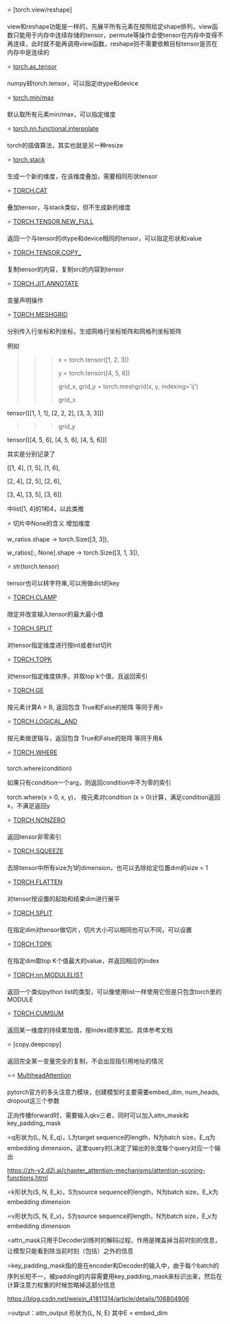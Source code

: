 ⭐ [torch.view/reshape]

view和reshape功能是一样的，先展平所有元素在按照给定shape排列，view函数只能用于内存中连续存储的tensor，permute等操作会使tensor在内存中变得不再连续，此时就不能再调用view函数，reshape则不需要依赖目标tensor是否在内存中是连续的

⭐ [torch.as_tensor](https://pytorch.org/docs/stable/generated/torch.as_tensor.html?highlight=torch%20as_tensor#torch.as_tensor)

numpy转torch.tensor，可以指定dtype和device

⭐ [torch.min/max](https://pytorch.org/docs/stable/generated/torch.min.html?highlight=torch%20min#torch.min)

默认取所有元素min/max，可以指定维度

⭐ [torch.nn.functional.interpolate](https://pytorch.org/docs/stable/generated/torch.nn.functional.interpolate.html?highlight=torch%20nn%20functional%20interpolate#torch.nn.functional.interpolate)

torch的插值算法，其实也就是另一种resize

⭐ [torch.stack](https://pytorch.org/docs/stable/generated/torch.stack.html?highlight=torch%20stack#torch.stack)

生成一个新的维度，在该维度叠加，需要相同形状tensor

⭐ [TORCH.CAT](https://pytorch.org/docs/stable/generated/torch.cat.html?highlight=torch%20cat#torch.cat)

叠加tensor，与stack类似，但不生成新的维度

⭐ [TORCH.TENSOR.NEW_FULL](https://pytorch.org/docs/stable/generated/torch.Tensor.new_full.html?highlight=new_full#torch.Tensor.new_full)

返回一个与tensor的dtype和device相同的tensor，可以指定形状和value

⭐ [TORCH.TENSOR.COPY_](https://pytorch.org/docs/stable/generated/torch.Tensor.copy_.html?highlight=copy_#torch.Tensor.copy_)

复制tensor的内容，复制src的内容到tensor

⭐ [TORCH.JIT.ANNOTATE](https://pytorch.org/docs/stable/generated/torch.jit.annotate.html?highlight=torch%20jit%20annotate#torch.jit.annotate)

变量声明操作

⭐ [TORCH.MESHGRID](https://pytorch.org/docs/stable/generated/torch.meshgrid.html?highlight=torch%20meshgrid#torch.meshgrid)

分别传入行坐标和列坐标，生成网格行坐标矩阵和网格列坐标矩阵

例如
>>> x = torch.tensor([1, 2, 3])
>>> 
>>> y = torch.tensor([4, 5, 6])
>>> 
>>> grid_x, grid_y = torch.meshgrid(x, y, indexing='ij')
>>> 
>>> grid_x
>>> 
tensor([[1, 1, 1],
        [2, 2, 2],
        [3, 3, 3]])
>>> grid_y
>>> 
tensor([[4, 5, 6],
        [4, 5, 6],
        [4, 5, 6]])
        
其实是分别记录了

[[1, 4], [1, 5], [1, 6],

[2, 4], [2, 5], [2, 6],

[3, 4], [3, 5], [3, 6]]

中list[1, 4]的1和4，以此类推

⭐ 切片中None的含义 增加维度

w_ratios.shape       ->     torch.Size([3, 3]),

w_ratios[:, None].shape   ->  torch.Size([3, 1, 3]),

⭐ str(torch.tensor)

tensor也可以转字符串,可以用做dict的key

⭐ [TORCH.CLAMP](https://pytorch.org/docs/stable/generated/torch.clamp.html#torch-clamp)

限定并改变输入tensor的最大最小值

⭐ [TORCH.SPLIT](https://pytorch.org/docs/stable/generated/torch.split.html#torch.split)

对tensor指定维度进行按int或者list切片

⭐ [TORCH.TOPK](https://pytorch.org/docs/stable/generated/torch.topk.html#torch.topk)

对tensor指定维度排序，并取top k个值，且返回索引

⭐ [TORCH.GE](https://pytorch.org/docs/stable/generated/torch.ge.html?highlight=torch%20ge#torch.ge)

按元素计算A > B, 返回包含 True和False的矩阵  等同于用>

⭐ [TORCH.LOGICAL_AND](https://pytorch.org/docs/stable/generated/torch.logical_and.html?highlight=torch%20logical_and#torch.logical_and)

按元素做逻辑与，返回包含 True和False的矩阵    等同于用&

⭐ [TORCH.WHERE](https://pytorch.org/docs/stable/generated/torch.where.html?highlight=torch%20where#torch.where)

torch.where(condition)

如果只有condition一个arg，则返回condition中不为零的索引

torch.where(x > 0, x, y)， 按元素对condition (x > 0)计算，满足condition返回x，不满足返回y

⭐ [TORCH.NONZERO](https://pytorch.org/docs/stable/generated/torch.nonzero.html#torch.nonzero)

返回tensor非零索引

⭐ [TORCH.SQUEEZE](https://pytorch.org/docs/stable/generated/torch.squeeze.html?highlight=squeeze#torch.squeeze)

去除tensor中所有size为1的dimension，也可以去除给定位置dim的size = 1

⭐ [TORCH.FLATTEN](https://pytorch.org/docs/stable/generated/torch.flatten.html?highlight=flatten#torch.flatten)

对tensor按设置的起始和结束dim进行展平

⭐ [TORCH.SPLIT](https://pytorch.org/docs/stable/generated/torch.split.html#torch.split)

在指定dim对tensor做切片，切片大小可以相同也可以不同，可以设置

⭐ [TORCH.TOPK](https://pytorch.org/docs/stable/generated/torch.topk.html#torch.topk)

在指定dim取top K个值最大的value，并返回相应的index

⭐ [TORCH.nn.MODULELIST](https://pytorch.org/docs/stable/generated/torch.nn.ModuleList.html?highlight=modulelist#torch.nn.ModuleList)

返回一个类似python list的类型，可以像使用list一样使用它但是只包含torch里的MODULE

⭐ [TORCH.CUMSUM](https://pytorch.org/docs/stable/generated/torch.cumsum.html#torch.cumsum)

返回某一维度的持续累加值，按index顺序累加，具体参考文档

⭐ [copy.deepcopy]

返回完全某一变量完全的复制，不会出现指引用地址的情况

⭐⭐ [MultiheadAttention](https://pytorch.org/docs/stable/generated/torch.nn.MultiheadAttention.html?highlight=multiheadattention#torch.nn.MultiheadAttention)

pytorch官方的多头注意力模块，创建模型时主要需要embed_dim, num_heads, dropout这三个参数

正向传播forward时，需要输入qkv三者，同时可以加入attn_mask和key_padding_mask

⭐q形状为(L, N, E_q)，L为target sequence的length，N为batch size，E_q为embedding dimension，这里query的L决定了输出的长度每个query对应一个输出

https://zh-v2.d2l.ai/chapter_attention-mechanisms/attention-scoring-functions.html

⭐k形状为(S, N, E_k)，S为source sequence的length，N为batch size，E_k为embedding dimension 

⭐v形状为(S, N, E_v)，S为source sequence的length，N为batch size，E_v为embedding dimension 

⭐attn_mask只用于Decoder训练时的解码过程，作用是掩盖掉当前时刻的信息，让模型只能看到除当前时刻（包括）之外的信息

⭐key_padding_mask指的是在encoder和Decoder的输入中，由于每个batch的序列长短不一，被padding的内容需要用key_padding_mask来标识出来，然后在计算注意力权重的时候忽略掉这部分信息

https://blog.csdn.net/weixin_41811314/article/details/106804906

⭐output：attn_output 形状为(L, N, E) 其中E = embed_dim


